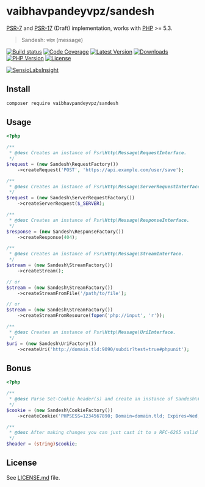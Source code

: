 # vaibhavpandeyvpz/sandesh
[PSR-7](https://github.com/php-fig/http-message) and [PSR-17](https://github.com/php-fig/fig-standards/blob/master/proposed/http-factory/http-factory.md) (Draft) implementation, works with [PHP](http://php.net) >= 5.3.

> Sandesh: `संदेश` (message)

[![Build status][build-status-image]][build-status-url]
[![Code Coverage][code-coverage-image]][code-coverage-url]
[![Latest Version][latest-version-image]][latest-version-url]
[![Downloads][downloads-image]][downloads-url]
[![PHP Version][php-version-image]][php-version-url]
[![License][license-image]][license-url]

[![SensioLabsInsight][insights-image]][insights-url]

Install
---
```bash
composer require vaibhavpandeyvpz/sandesh
```

Usage
---
```php
<?php

/**
 * @desc Creates an instance of Psr\Http\Message\RequestInterface.
 */
$request = (new Sandesh\RequestFactory())
    ->createRequest('POST', 'https://api.example.com/user/save');

/**
 * @desc Creates an instance of Psr\Http\Message\ServerRequestInterface.
 */
$request = (new Sandesh\ServerRequestFactory())
    ->createServerRequest($_SERVER);

/**
 * @desc Creates an instance of Psr\Http\Message\ResponseInterface.
 */
$response = (new Sandesh\ResponseFactory())
    ->createResponse(404);

/**
 * @desc Creates an instance of Psr\Http\Message\StreamInterface.
 */
$stream = (new Sandesh\StreamFactory())
    ->createStream();

// or
$stream = (new Sandesh\StreamFactory())
    ->createStreamFromFile('/path/to/file');

// or
$stream = (new Sandesh\StreamFactory())
    ->createStreamFromResource(fopen('php://input', 'r'));

/**
 * @desc Creates an instance of Psr\Http\Message\UriInterface.
 */
$uri = (new Sandesh\UriFactory())
    ->createUri('http://domain.tld:9090/subdir?test=true#phpunit');
```

Bonus
---
```php
<?php

/**
 * @desc Parse Set-Cookie header(s) and create an instance of Sandesh\CookieInterface.
 */
$cookie = (new Sandesh\CookieFactory())
    ->createCookie('PHPSESS=1234567890; Domain=domain.tld; Expires=Wed, 21 Oct 2015 07:28:00 GMT; HttpOnly; Max-Age=86400; Path=/admin; Secure');

/**
 * @desc After making changes you can just cast it to a RFC-6265 valid string as show below.
 */
$header = (string)$cookie;
```

License
---
See [LICENSE.md][license-url] file.

[build-status-image]: https://img.shields.io/travis/vaibhavpandeyvpz/sandesh.svg?style=flat-square
[build-status-url]: https://travis-ci.org/vaibhavpandeyvpz/sandesh
[code-coverage-image]: https://img.shields.io/codecov/c/github/vaibhavpandeyvpz/sandesh.svg?style=flat-square
[code-coverage-url]: https://codecov.io/gh/vaibhavpandeyvpz/sandesh
[latest-version-image]: https://img.shields.io/github/release/vaibhavpandeyvpz/sandesh.svg?style=flat-square
[latest-version-url]: https://github.com/vaibhavpandeyvpz/sandesh/releases
[downloads-image]: https://img.shields.io/packagist/dt/vaibhavpandeyvpz/sandesh.svg?style=flat-square
[downloads-url]: https://packagist.org/packages/vaibhavpandeyvpz/sandesh
[php-version-image]: http://img.shields.io/badge/php-5.3+-8892be.svg?style=flat-square
[php-version-url]: https://packagist.org/packages/vaibhavpandeyvpz/sandesh
[license-image]: https://img.shields.io/badge/license-MIT-brightgreen.svg?style=flat-square
[license-url]: LICENSE.md
[insights-image]: https://insight.sensiolabs.com/projects/56d0d01c-b1c2-4d5d-80b3-cc9c576f049e/small.png
[insights-url]: https://insight.sensiolabs.com/projects/56d0d01c-b1c2-4d5d-80b3-cc9c576f049e
